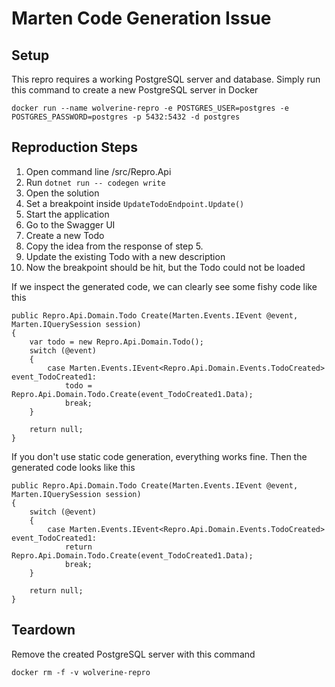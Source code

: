 # Marten Code Generation Issue

## Setup

This repro requires a working PostgreSQL server and database.
Simply run this command to create a new PostgreSQL server in Docker

```
docker run --name wolverine-repro -e POSTGRES_USER=postgres -e POSTGRES_PASSWORD=postgres -p 5432:5432 -d postgres
```

## Reproduction Steps

1. Open command line /src/Repro.Api
2. Run `dotnet run -- codegen write`
3. Open the solution
4. Set a breakpoint inside `UpdateTodoEndpoint.Update()`
5. Start the application
6. Go to the Swagger UI
7. Create a new Todo
8. Copy the idea from the response of step 5.
9. Update the existing Todo with a new description
10. Now the breakpoint should be hit, but the Todo could not be loaded

If we inspect the generated code, we can clearly see some fishy code like this
```
public Repro.Api.Domain.Todo Create(Marten.Events.IEvent @event, Marten.IQuerySession session)
{
    var todo = new Repro.Api.Domain.Todo();
    switch (@event)
    {
        case Marten.Events.IEvent<Repro.Api.Domain.Events.TodoCreated> event_TodoCreated1:
            todo = Repro.Api.Domain.Todo.Create(event_TodoCreated1.Data);
            break;
    }

    return null;
}
```

If you don't use static code generation, everything works fine. Then the generated code looks like this

```
public Repro.Api.Domain.Todo Create(Marten.Events.IEvent @event, Marten.IQuerySession session)
{
    switch (@event)
    {
        case Marten.Events.IEvent<Repro.Api.Domain.Events.TodoCreated> event_TodoCreated1:
            return Repro.Api.Domain.Todo.Create(event_TodoCreated1.Data);
            break;
    }

    return null;
}
```

## Teardown

Remove the created PostgreSQL server with this command

```
docker rm -f -v wolverine-repro
```
